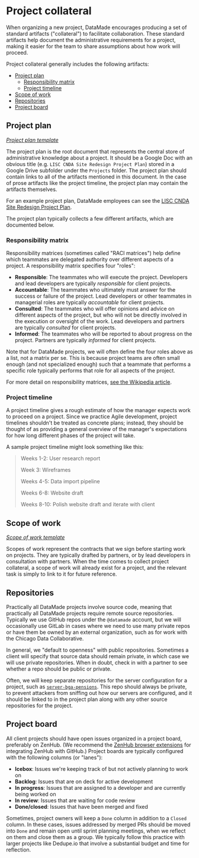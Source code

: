 # Project collateral

When organizing a new project, DataMade encourages producing a set of standard artifacts ("collateral") to facilitate collaboration. These standard artifacts help document the administrative requirements for a project, making it easier for the team to share assumptions about how work will proceed.

Project collateral generally includes the following artifacts:

- [Project plan](#project-plan)
    - [Responsibility matrix](#responsibility-matrix)
    - [Project timeline](#project-timeline)
- [Scope of work](#scope-of-work)
- [Repositories](#repositories)
- [Project board](#project-board)

## Project plan

_[Project plan template](https://docs.google.com/document/d/1rwMSxjZqrGxSRqmxSY35r5kBCfgSPEa59vRQtKydeD8/edit?usp=sharing)_

The project plan is the root document that represents the central store of administrative knowledge about a project. It should be a Google Doc with an obvious title (e.g. `LISC CNDA Site Redesign Project Plan`) stored in a Google Drive subfolder under the `Projects` folder. The project plan should contain links to all of the artifacts mentioned in this document. In the case of prose artifacts like the project timeline, the project plan may contain the artifacts themselves.

For an example project plan, DataMade employees can see the [LISC CNDA Site Redesign Project Plan](https://docs.google.com/document/d/1lZS-_Pr3P5dcrabnZ_e270lAl0l2Hqmzy2gSsKj_nIs/edit?usp=sharing).

The project plan typically collects a few different artifacts, which are documented below.

### Responsibility matrix

Responsibility matrices (sometimes called "RACI matrices") help define which teammates are delegated authority over different aspects of a project. A responsibility matrix specifies four "roles":

- **Responsible**: The teammates who will execute the project. Developers and lead developers are typically _responsible_ for client projects.
- **Accountable**: The teammates who ultimately must answer for the success or failure of the project. Lead developers or other teammates in managerial roles are typically _accountable_ for client projects.
- **Consulted**: The teammates who will offer opinions and advice on different aspects of the project, but who will not be directly involved in the execution or oversight of the work. Lead developers and partners are typically _consulted_ for client projects.
- **Informed**: The teammates who will be reported to about progress on the project. Partners are typically _informed_ for client projects.

Note that for DataMade projects, we will often define the four roles above as a list, not a matrix per se. This is because project teams are often small enough (and not specialized enough) such that a teammate that performs a specific role typically performs that role for all aspects of the project.

For more detail on responsibility matrices, [see the Wikipedia article](https://en.wikipedia.org/wiki/Responsibility_assignment_matrix).

### Project timeline

A project timeline gives a rough estimate of how the manager expects work to proceed on a project. Since we practice Agile development, project timelines shouldn't be treated as concrete plans; instead, they should be thought of as providing a general overview of the manager's expectations for how long different phases of the project will take.

A sample project timeline might look something like this:

> Weeks 1-2: User research report
>
> Week 3: Wireframes
>
> Weeks 4-5: Data import pipeline
>
> Weeks 6-8: Website draft
>
> Weeks 8-10: Polish website draft and iterate with client

## Scope of work

_[Scope of work template](https://docs.google.com/document/d/1IprTA6ikNz6e0BCW086_qXIB_oZGQJpOt8vcaS2ubw0/edit?usp=sharing)_

Scopes of work represent the contracts that we sign before starting work on projects. They are typically drafted by partners, or by lead developers in consultation with partners. When the time comes to collect project collateral, a scope of work will already exist for a project, and the relevant task is simply to link to it for future reference.

## Repositories

Practically all DataMade projects involve source code, meaning that practically all DataMade projects require remote source repositories. Typically we use GitHub repos under the `@datamade` account, but we will occasionally use GitLab in cases where we need to use many private repos or have them be owned by an external organization, such as for work with the Chicago Data Collaborative.

In general, we "default to openness" with public repositories. Sometimes a client will specify that source data should remain private, in which case we will use private repositories. When in doubt, check in with a partner to see whether a repo should be public or private.

Often, we will keep separate repositories for the server configuration for a project, such as [`server-bga-pensions`](https://github.com/datamade/server-bga-pensions). This repo should always be private, to prevent attackers from sniffing out how our servers are configured, and it should be linked to in the project plan along with any other source repositories for the project.

## Project board

All client projects should have open issues organized in a project board, preferably on ZenHub. (We recommend the [ZenHub browser extensions](https://www.zenhub.com/extension) for integrating ZenHub with GitHub.) Project boards are typically configured with the following columns (or "lanes"):

- **Icebox**: Issues we're keeping track of but not actively planning to work on
- **Backlog**: Issues that are on deck for active development
- **In progress**: Issues that are assigned to a developer and are currently being worked on
- **In review**: Issues that are waiting for code review
- **Done/closed**: Issues that have been merged and fixed

Sometimes, project owners will keep a `Done` column in addition to a `Closed` column. In these cases, issues addressed by merged PRs should be moved into `Done` and remain open until sprint planning meetings, when we reflect on them and close them as a group. We typically follow this practice with larger projects like Dedupe.io that involve a substantial budget and time for reflection.

